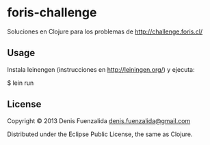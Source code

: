 # foris-challenge

Soluciones en Clojure para los problemas de http://challenge.foris.cl/

## Usage

Instala leinengen (instrucciones en http://leiningen.org/) y ejecuta:

$ lein run

## License

Copyright © 2013 Denis Fuenzalida <denis.fuenzalida@gmail.com>

Distributed under the Eclipse Public License, the same as Clojure.

